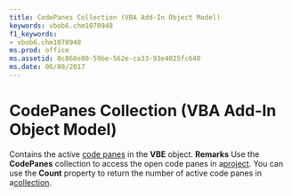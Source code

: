 ```yaml
---
title: CodePanes Collection (VBA Add-In Object Model)
keywords: vbob6.chm1070948
f1_keywords:
- vbob6.chm1070948
ms.prod: office
ms.assetid: 8c868e80-59be-562e-ca33-93e4025fc640
ms.date: 06/08/2017
---
```



# CodePanes Collection (VBA Add-In Object Model)



Contains the active [code panes](vbe-glossary.md) in the **VBE** object.
 **Remarks**
Use the  **CodePanes** collection to access the open code panes in a[project](vbe-glossary.md).
You can use the  **Count** property to return the number of active code panes in a[collection](vbe-glossary.md).

